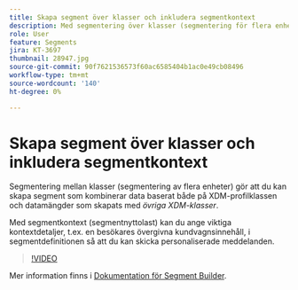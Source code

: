 ```yaml
---
title: Skapa segment över klasser och inkludera segmentkontext
description: Med segmentering över klasser (segmentering för flera enheter) kan du skapa segment som kombinerar data baserat både på XDM-profilklassen och datamängder som skapats med andra XDM-klasser. Med segmentkontext (segmentnyttolast) kan du ange viktiga kontextdetaljer, t.ex. en besökares övergivna kundvagnsinnehåll, i segmentdefinitionen så att du kan skicka personaliserade meddelanden.
role: User
feature: Segments
jira: KT-3697
thumbnail: 28947.jpg
source-git-commit: 90f7621536573f60ac6585404b1ac0e49cb08496
workflow-type: tm+mt
source-wordcount: '140'
ht-degree: 0%

---
```



# Skapa segment över klasser och inkludera segmentkontext

Segmentering mellan klasser (segmentering av flera enheter) gör att du kan skapa segment som kombinerar data baserat både på XDM-profilklassen och datamängder som skapats med *övriga XDM-klasser*.

Med segmentkontext (segmentnyttolast) kan du ange viktiga kontextdetaljer, t.ex. en besökares övergivna kundvagnsinnehåll, i segmentdefinitionen så att du kan skicka personaliserade meddelanden.
>[!VIDEO](https://video.tv.adobe.com/v/28947?quality=12&learn=on)

Mer information finns i [Dokumentation för Segment Builder](https://experienceleague.adobe.com/docs/experience-platform/segmentation/ui/segment-builder.html).

